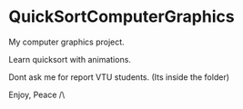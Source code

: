 # QuickSortComputerGraphics

My computer graphics project.

Learn quicksort with animations. 

Dont ask me for report VTU students. (Its inside the folder)

Enjoy, Peace /\
